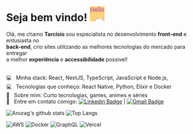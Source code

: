 # Seja bem vindo! ![Gif dizendo Olá](./.github/hello.gif)

Olá, me chamo **Tarcísio** sou especialista no desenvolvimento
**front-end** e entusiasta no <br/> **back-end**, crio sites utilizando as
melhores tecnologias do mercado para entregar <br/> a melhor **experiência**
e **accessibilidade** possível!

<br/> :computer: &nbsp; Minha stack: React, NextJS, TypeScript, JavaScript e Node.js,
<br/> :computer: &nbsp; Tecnologias que conheço: React Native, Python, Elixir e Docker
<br/> 💬 &nbsp; Sobre mim: Curto tecnologias, games, animes e séries
<br/> :email: &nbsp; Entre em contato comigo: [![Linkedin Badge](https://img.shields.io/badge/-TarcísioDelmondes-blue?style=flat-square&logo=Linkedin&logoColor=white&link=https://www.linkedin.com/in/tarcisiodelmondes)](https://www.linkedin.com/in/tarcisiodelmondes)
|
[![Gmail Badge](https://img.shields.io/badge/-tarcisiodelmondes@gmail.com-c14438?style=flat-square&logo=Gmail&logoColor=white&link=mailto:tarcisiodelmondes@gmail.com)](mailto:tarcisiodelmondes@gmail.com)

<img src="https://github-readme-stats.vercel.app/api?username=tarcisiodelmondes&count_private=true&show_icons=true&theme=dracula" alt="Anurag's github stats" width="460px"/>

<img src="https://github-readme-stats-p9wt1si2p-tarcisiodelmondes.vercel.app/api/top-langs/?username=tarcisiodelmondes&hide=SCSS&count_private=true&langs_count=6&layout=compact&theme=dracula" alt="Top Langs" width="460px" height="220px"/>


<br/>

<p align="left">
 <img src="https://camo.githubusercontent.com/1c371748f30438eafd069cd2e55f401a4bdc5b43cadc247324fb7785333e95ae/68747470733a2f2f696d672e736869656c64732e696f2f62616467652f416d617a6f6e2532304157532d3233324633453f7374796c653d666c61742d737175617265266c6f676f3d616d617a6f6e2d617773" alt="AWS" />

 <img src="https://camo.githubusercontent.com/ca156fae6f17c9d7cafb8405da6793562780d051199be9460fc52d0f46ce7cdd/68747470733a2f2f696d672e736869656c64732e696f2f62616467652f2d446f636b65722d626c61636b3f7374796c653d666c61742d737175617265266c6f676f3d646f636b6572" alt="Docker" />

 <img src="https://camo.githubusercontent.com/1c935f97f2c23496e933634923b8a00e82a3421cd78b753972d739fea8675ea6/68747470733a2f2f696d672e736869656c64732e696f2f62616467652f2d4772617068514c2d4531303039383f7374796c653d666c61742d737175617265266c6f676f3d6772617068716c" alt="GraphQL" />

<img src="https://camo.githubusercontent.com/7e1b25c572fa17803e2a8d48b3e4e3506ac0432ae826fa25d66b02f1cc8546f5/68747470733a2f2f696d672e736869656c64732e696f2f62616467652f56657263656c2532302d2532333030303030302e7376673f6c6f676f3d76657263656c266c6f676f436f6c6f723d7768697465" alt="Vercel" />
</p>
